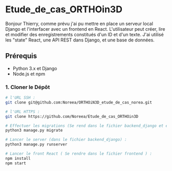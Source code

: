 # Etude_de_cas_ORTHOin3D
Bonjour Thierry,
comme prévu j'ai pu mettre en place un serveur local Django et l'interfacer avec un frontend en React. L'utilisateur peut créer, lire et modifier des enregistrements constitués d'un ID et d'un texte. J'ai utilisé les "state" React, une API REST dans Django, et une base de données.

## Prérequis

- Python 3.x et Django
- Node.js et npm

### **1. Cloner le Dépôt**

```bash
# l'URL SSH :
git clone git@github.com:Noreea/ORTHOiN3D_etude_de_cas_norea.git

# l'URL HTTPS :
git clone https://github.com/Noreea/Etude_de_cas_ORTHOin3D

# Effectuer les migrations (Se rend dans le fichier backend_django et effectuer) : 
python3 manage.py migrate

# Lancer le server (dans le fichier backend_django) :
python3 manage.py runserver

# Lancer le front React ( Se rendre dans le fichier frontend ) :
npm install
npm start

